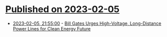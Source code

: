 # [Published on 2023-02-05](index.md)

* [2023-02-05, 21:55:00](https://hardware.slashdot.org/story/23/02/05/2153244/bill-gates-urges-high-voltage-long-distance-power-lines-for-clean-energy-future?utm_source=rss1.0mainlinkanon&utm_medium=feed) - [Bill Gates Urges High-Voltage, Long-Distance Power Lines for Clean Energy Future](https://hardware.slashdot.org/story/23/02/05/2153244/bill-gates-urges-high-voltage-long-distance-power-lines-for-clean-energy-future?utm_source=rss1.0mainlinkanon&utm_medium=feed)
